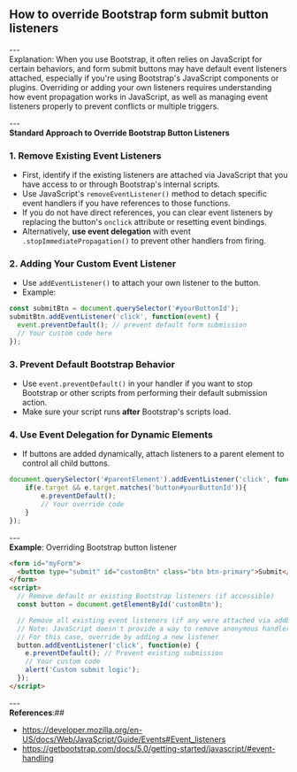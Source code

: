 ## How to override Bootstrap form submit button listeners<br>
---<br>
Explanation: When you use Bootstrap, it often relies on JavaScript for certain behaviors, and form submit buttons may have default event listeners attached, especially if you're using Bootstrap's JavaScript components or plugins. Overriding or adding your own listeners requires understanding how event propagation works in JavaScript, as well as managing event listeners properly to prevent conflicts or multiple triggers.<br>

---<br>
**Standard Approach to Override Bootstrap Button Listeners**<br>

### 1. Remove Existing Event Listeners<br>
- First, identify if the existing listeners are attached via JavaScript that you have access to or through Bootstrap's internal scripts.<br>
- Use JavaScript's `removeEventListener()` method to detach specific event handlers if you have references to those functions.<br>
- If you do not have direct references, you can clear event listeners by replacing the button's `onclick` attribute or resetting event bindings.<br>
- Alternatively, **use event delegation** with event `.stopImmediatePropagation()` to prevent other handlers from firing.<br>

### 2. Adding Your Custom Event Listener<br>
- Use `addEventListener()` to attach your own listener to the button.<br>
- Example: <br>
```javascript
const submitBtn = document.querySelector('#yourButtonId');
submitBtn.addEventListener('click', function(event) {
  event.preventDefault(); // prevent default form submission
  // Your custom code here
});
```

### 3. Prevent Default Bootstrap Behavior<br>
- Use `event.preventDefault()` in your handler if you want to stop Bootstrap or other scripts from performing their default submission action.<br>
- Make sure your script runs **after** Bootstrap's scripts load.<br>

### 4. Use Event Delegation for Dynamic Elements<br>
- If buttons are added dynamically, attach listeners to a parent element to control all child buttons.<br>
```javascript
document.querySelector('#parentElement').addEventListener('click', function(e){
    if(e.target && e.target.matches('button#yourButtonId')){
        e.preventDefault();
        // Your override code
    }
});
```

---<br>
**Example**: Overriding Bootstrap button listener<br>
```html
<form id="myForm">
  <button type="submit" id="customBtn" class="btn btn-primary">Submit</button>
</form>
<script>
  // Remove default or existing Bootstrap listeners (if accessible)
  const button = document.getElementById('customBtn');

  // Remove all existing event listeners (if any were attached via addEventListener)
  // Note: JavaScript doesn't provide a way to remove anonymous handlers; you must keep references
  // For this case, override by adding a new listener
  button.addEventListener('click', function(e) {
    e.preventDefault(); // Prevent existing submission
    // Your custom code
    alert('Custom submit logic');
  });
</script>
```

---<br>
**References**:## 
- https://developer.mozilla.org/en-US/docs/Web/JavaScript/Guide/Events#Event_listeners
- https://getbootstrap.com/docs/5.0/getting-started/javascript/#event-handling